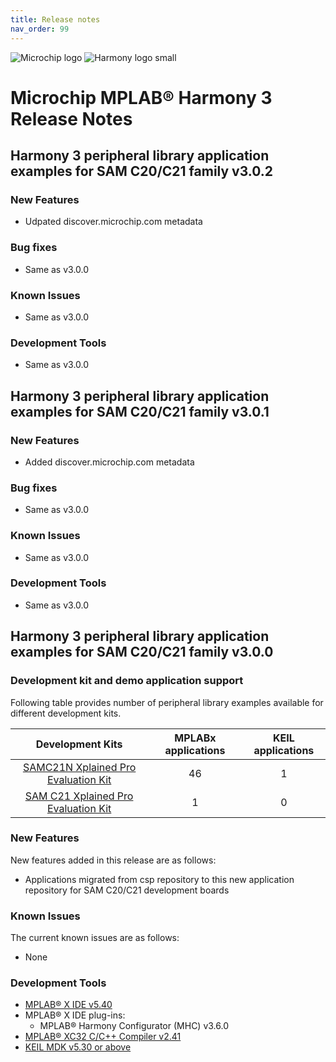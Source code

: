 ```yaml
---
title: Release notes
nav_order: 99
---
```


![Microchip logo](https://raw.githubusercontent.com/wiki/Microchip-MPLAB-Harmony/Microchip-MPLAB-Harmony.github.io/images/microchip_logo.png)
![Harmony logo small](https://raw.githubusercontent.com/wiki/Microchip-MPLAB-Harmony/Microchip-MPLAB-Harmony.github.io/images/microchip_mplab_harmony_logo_small.png)

# Microchip MPLAB® Harmony 3 Release Notes

## Harmony 3 peripheral library application examples for SAM C20/C21 family  v3.0.2

### New Features
- Udpated discover.microchip.com metadata

### Bug fixes
- Same as v3.0.0

### Known Issues
- Same as v3.0.0

### Development Tools
- Same as v3.0.0

## Harmony 3 peripheral library application examples for SAM C20/C21 family  v3.0.1

### New Features
- Added discover.microchip.com metadata

### Bug fixes
- Same as v3.0.0

### Known Issues
- Same as v3.0.0

### Development Tools
- Same as v3.0.0

## Harmony 3 peripheral library application examples for SAM C20/C21 family  v3.0.0

### Development kit and demo application support

Following table provides number of peripheral library examples available for different development kits.

| Development Kits  | MPLABx applications | KEIL applications |
|:-----------------:|:-------------------:|:----------------:|
| [SAMC21N Xplained Pro Evaluation Kit](https://www.microchip.com/developmenttools/ProductDetails/atsamc21n-xpro) | 46 | 1 |
| [SAM C21 Xplained Pro Evaluation Kit](https://www.microchip.com/DevelopmentTools/ProductDetails/PartNO/ATSAMC21-XPRO) | 1 | 0 |

### New Features

New features added in this release are as follows:

- Applications migrated from csp repository to this new application repository for SAM C20/C21 development boards


### Known Issues

The current known issues are as follows:

- None

### Development Tools

- [MPLAB® X IDE v5.40](https://www.microchip.com/mplab/mplab-x-ide)
- MPLAB® X IDE plug-ins:
  - MPLAB® Harmony Configurator (MHC) v3.6.0
- [MPLAB® XC32 C/C++ Compiler v2.41](https://www.microchip.com/mplab/compilers)
- [KEIL MDK v5.30 or above](https://www2.keil.com/mdk5)
